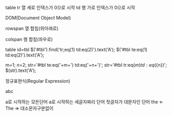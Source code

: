 table
    tr 열 세로 인덱스가 0으로 시작
        td 행 가로 인덱스가 0으로 시작

DOM(Document Object Model)    

rowspan 열 합침(위아래로)

colspan 행 합침(좌우로) 

table id=tbl
$('#tbl').find('tr;eq(1) td:eq(2)').text('A');
$('#tbl te:eq(1) td:eq(2)').text('A');

m=1;
n=2;
str='#tbl te:eq('+m+') td:eq('+n+')';
str='#tbl tr:eq(${m}) td:eq(${n})';
$(str).text('A');

정규표현식(Regular Expression)

abc

a로 시작하는 모든단어
a로 시작하는 세글자짜리 단어
첫글자가 대문자인 단어
the <- The => 대소문자구분없이